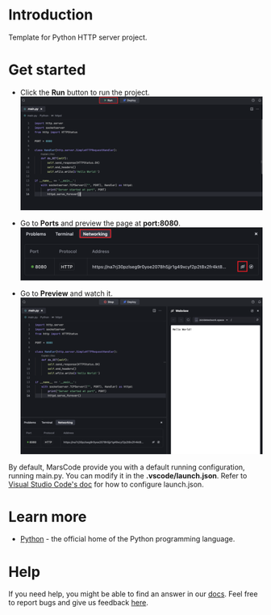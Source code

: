 # Introduction

Template for Python HTTP server project.

# Get started

- Click the **Run** button to run the project.
  ![Run](../../images/native_python_http/run.png)

* Go to **Ports** and preview the page at **port:8080**.
  ![CloudPort](../../images/native_python_http/cloud_port.png)

* Go to **Preview** and watch it.
  ![Preview](../../images/native_python_http/preview.png)

By default, MarsCode provide you with a default running configuration, running main.py. You can modify it in the **.vscode/launch.json**. Refer to [Visual Studio Code's doc](https://code.visualstudio.com/docs/editor/debugging) for how to configure launch.json.

# Learn more

- [Python](https://www.python.org/) - the official home of the Python programming language.

# Help

If you need help, you might be able to find an answer in our [docs](https://docs.marscode.com/). Feel free to report bugs and give us feedback [here](https://discord.gg/qtVMXEDbRw).
